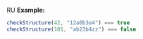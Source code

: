 RU **Example:**

```javascript
checkStructure(42, "12a0b3e4") === true
checkStructure(101, "ab23b4zz") === false
```